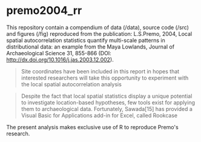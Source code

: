 premo2004_rr
============

This repository contain a compendium of data (/data), source code (/src) and figures (/fig) reproduced from the publication: L.S.Premo, 2004, Local spatial autocorrelation statistics quantify multi-scale patterns in distributional data: an example from the Maya Lowlands, Journal of Archaeological Science 31, 855-866 (DOI: http://dx.doi.org/10.1016/j.jas.2003.12.002).

> Site coordinates have been included in this report in hopes that interested researchers will take this opportunity to experiment with the local spatial autocorrelation analysis

> Despite the fact that local spatial statistics display a unique potential to investigate location-based hypotheses, few tools exist for applying them to archaeological data. Fortunately, Sawada[15] has provided a Visual Basic for Applications add-in for Excel, called Rookcase

The present analysis makes exclusive use of R to reproduce Premo's research.
